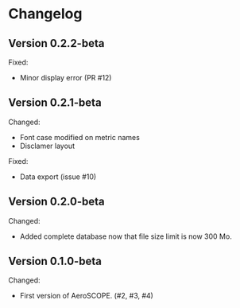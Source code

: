 # Changelog

## Version 0.2.2-beta

Fixed:
- Minor display error (PR #12)

## Version 0.2.1-beta

Changed:
- Font case modified on metric names
- Disclamer layout

Fixed:
- Data export (issue #10)


## Version 0.2.0-beta

Changed:
- Added complete database now that file size limit is now 300 Mo.


## Version 0.1.0-beta

Changed:
- First version of AeroSCOPE. (#2, #3, #4)
